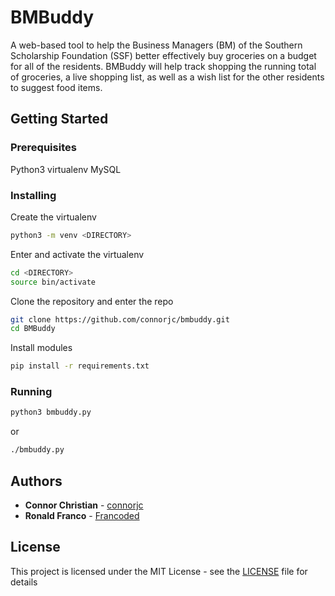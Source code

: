 # BMBuddy
A web-based tool to help the Business Managers (BM) of the Southern
Scholarship Foundation (SSF) better effectively buy groceries on a budget for
all of the residents. BMBuddy will help track shopping the running total of 
groceries, a live shopping list, as well as a wish list for the other residents
to suggest food items.

## Getting Started

### Prerequisites

Python3
virtualenv
MySQL

### Installing

Create the virtualenv
```sh
python3 -m venv <DIRECTORY>
```

Enter and activate the virtualenv
```sh
cd <DIRECTORY>
source bin/activate
```

Clone the repository and enter the repo
```sh
git clone https://github.com/connorjc/bmbuddy.git
cd BMBuddy
```

Install modules
```sh
pip install -r requirements.txt
```

### Running
```sh
python3 bmbuddy.py
```
or
```sh
./bmbuddy.py
```

## Authors

* **Connor Christian** - [connorjc](https://github.com/connorjc)
* **Ronald Franco** - [Francoded](https://github.com/Francoded)

## License

This project is licensed under the MIT License - see the [LICENSE](LICENSE) file for details
